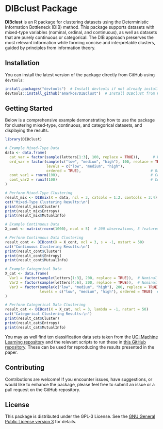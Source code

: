 # DIBclust Package

**DIBclust** is an R package for clustering datasets using the Deterministic Information Bottleneck (DIB) method. This package supports datasets with mixed-type variables (nominal, ordinal, and continuous), as well as datasets that are purely continuous or categorical. The DIB approach preserves the most relevant information while forming concise and interpretable clusters, guided by principles from information theory.
<!-- , as introduced in [Costa, Papatsouma, and Markos (2024)](https://arxiv.org/abs/2407.03389) -->
## Installation

You can install the latest version of the package directly from GitHub using `devtools`:

```r
install.packages("devtools")  # Install devtools if not already installed
devtools::install_github("amarkos/DIBclust")  # Install DIBclust from GitHub
```

## Getting Started
Below is a comprehensive example demonstrating how to use the package for clustering mixed-type, continuous, and categorical datasets, and displaying the results.

```r
library(DIBclust)

# Example Mixed-Type Data
data <- data.frame(
  cat_var = factor(sample(letters[1:3], 100, replace = TRUE)),      # Nominal categorical variable
  ord_var = factor(sample(c("low", "medium", "high"), 100, replace = TRUE),
                   levels = c("low", "medium", "high"),
                   ordered = TRUE),                                # Ordinal variable
  cont_var1 = rnorm(100),                                          # Continuous variable 1
  cont_var2 = runif(100)                                           # Continuous variable 2
)

# Perform Mixed-Type Clustering
result_mix <- DIBmix(X = data, ncl = 3, catcols = 1:2, contcols = 3:4)
cat("Mixed-Type Clustering Results:\n")
print(result_mix$Cluster)
print(result_mix$Entropy)
print(result_mix$MutualInfo)

# Example Continuous Data
X_cont <- matrix(rnorm(1000), ncol = 5)  # 200 observations, 5 features

# Perform Continuous Data Clustering
result_cont <- DIBcont(X = X_cont, ncl = 3, s = -1, nstart = 50)
cat("Continuous Clustering Results:\n")
print(result_cont$Cluster)
print(result_cont$Entropy)
print(result_cont$MutualInfo)

# Example Categorical Data
X_cat <- data.frame(
  Var1 = factor(sample(letters[1:3], 200, replace = TRUE)),  # Nominal variable
  Var2 = factor(sample(letters[4:6], 200, replace = TRUE)),  # Nominal variable
  Var3 = factor(sample(c("low", "medium", "high"), 200, replace = TRUE),
                levels = c("low", "medium", "high"), ordered = TRUE)  # Ordinal variable
)

# Perform Categorical Data Clustering
result_cat <- DIBcat(X = X_cat, ncl = 3, lambda = -1, nstart = 50)
cat("Categorical Clustering Results:\n")
print(result_cat$Cluster)
print(result_cat$Entropy)
print(result_cat$MutualInfo)
```

You may as well find ten classification data sets taken from the [UCI Machine Learning repository](https://archive.ics.uci.edu/) and the relevant scripts to run these in [this GitHub repository](https://github.com/EfthymiosCosta/DIBclust_Simulations). These can be used for reproducing the results presented in the paper.

## Contributing
Contributions are welcome! If you encounter issues, have suggestions, or would like to enhance the package, please feel free to submit an issue or a pull request on the GitHub repository.

## License
This package is distributed under the GPL-3 License. See the [GNU General Public License version 3](https://www.gnu.org/licenses/gpl-3.0.html) for details.

